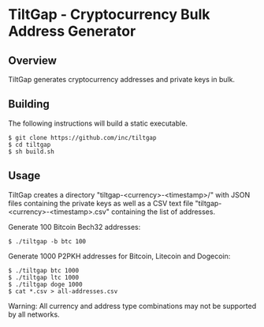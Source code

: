 # TiltGap - Cryptocurrency Bulk Address Generator

## Overview

TiltGap generates cryptocurrency addresses and private keys in bulk.

## Building

The following instructions will build a static executable.

```
$ git clone https://github.com/inc/tiltgap
$ cd tiltgap
$ sh build.sh
```

## Usage

TiltGap creates a directory "tiltgap-\<currency>-\<timestamp>/" with JSON files containing the private keys as well as a CSV text file "tiltgap-\<currency>-\<timestamp>.csv" containing the list of addresses.

Generate 100 Bitcoin Bech32 addresses:

```
$ ./tiltgap -b btc 100
```

Generate 1000 P2PKH addresses for Bitcoin, Litecoin and Dogecoin:

```
$ ./tiltgap btc 1000
$ ./tiltgap ltc 1000
$ ./tiltgap doge 1000
$ cat *.csv > all-addresses.csv
```

Warning: All currency and address type combinations may not be supported by all networks.

